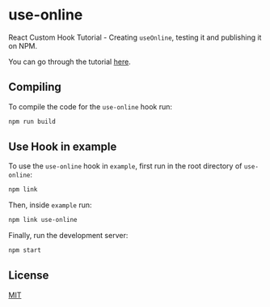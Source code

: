 # use-online
React Custom Hook Tutorial - Creating `useOnline`, testing it and publishing it on NPM.

You can go through the tutorial [here](https://blog.shahednasser.com/react-custom-hooks-tutorial-creating-useonline/).

## Compiling

To compile the code for the `use-online` hook run:

```bash
npm run build
```

## Use Hook in example

To use the `use-online` hook in `example`, first run in the root directory of `use-online`:

```bash
npm link
```

Then, inside `example` run:

```bash
npm link use-online
```

Finally, run the development server:

```bash
npm start
```

## License

[MIT](./LICENSE)
